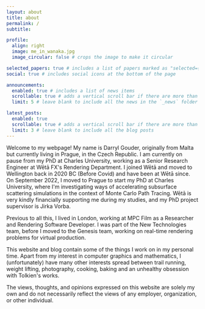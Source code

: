```yaml
---
layout: about
title: about
permalink: /
subtitle:

profile:
  align: right
  image: me_in_wanaka.jpg
  image_circular: false # crops the image to make it circular

selected_papers: true # includes a list of papers marked as "selected={true}"
social: true # includes social icons at the bottom of the page

announcements:
  enabled: true # includes a list of news items
  scrollable: true # adds a vertical scroll bar if there are more than 3 news items
  limit: 5 # leave blank to include all the news in the `_news` folder

latest_posts:
  enabled: true
  scrollable: true # adds a vertical scroll bar if there are more than 3 new posts items
  limit: 3 # leave blank to include all the blog posts
---
```


Welcome to my webpage! My name is Darryl Gouder, originally from Malta but currently living in Prague, in the Czech Republic. I am currently on pause from my PhD at Charles University, working as a Senior Research Engineer at Wētā FX's Rendering Department. I joined Wētā and moved to Wellington back in 2020 BC (Before Covid) and have been at Wētā since. On September 2022, I moved to Prague to start my PhD at Charles University, where I'm investigating ways of accelerating subsurface scattering simulations in the context of Monte Carlo Path Tracing. Wētā is very kindly financially supporting me during my studies, and my PhD project supervisor is Jirka Vorba.

Previous to all this, I lived in London, working at MPC Film as a Researcher and Rendering Software Developer. I was part of the New Technologies team, before I moved to the Genesis team, working on real-time rendering problems for virtual production.

This website and blog contain some of the things I work on in my personal time. Apart from my interest in computer graphics and mathematics, I (unfortunately) have many other interests spread between trail running, weight lifting, photography, cooking, baking and an unhealthy obsession with Tolkien's works.

The views, thoughts, and opinions expressed on this website are solely my own and do not necessarily reflect the views of any employer, organization, or other individual. 
